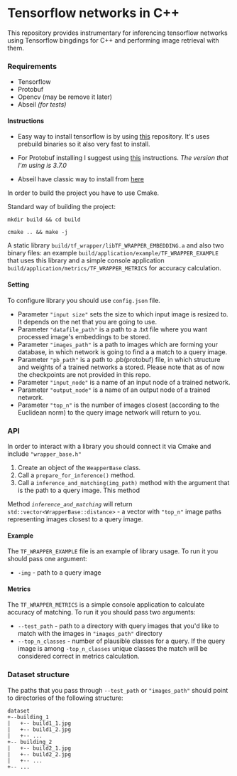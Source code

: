 # Tensorflow networks in C++

This repository provides instrumentary for inferencing tensorflow networks using Tensorflow bingdings for C++ 
and performing image retrieval with them.

### Requirements

* Tensorflow
* Protobuf
* Opencv (may be remove it later)
* Abseil _(for tests)_

#### Instructions

* Easy way to install tensorflow is by using [this](https://github.com/leggedrobotics/tensorflow-cpp) repository. 
It's uses prebuild binaries so it also very fast to install.

* For Protobuf installing I suggest using [this](https://github.com/protocolbuffers/protobuf/blob/master/src/README.md) instructions.
_The version that I'm using is 3.7.0_

* Abseil have classic way to install from [here](https://github.com/abseil/abseil-cpp)

 In order to build the project you have to use Cmake.
 
 Standard way of building the project:

 `mkdir build && cd build`

 `cmake .. && make -j`
 
 A static library `build/tf_wrapper/libTF_WRAPPER_EMBEDDING.a` and also two binary files: an example 
 `build/application/example/TF_WRAPPER_EXAMPLE` that uses this library and a simple console application 
 `build/application/metrics/TF_WRAPPER_METRICS` for accuracy calculation.

#### Setting

To configure library you should use `config.json` file.

* Parameter `"input size"` sets the size to which input image is resized to. It depends on the net that you are going
to use.
* Parameter `"datafile_path"` is a path to a .txt file where you want processed image's embeddings to be stored.
* Parameter `"images_path"` is a path to images which are forming your database, in which network is going to find a 
a match to a query image.
* Parameter `"pb_path"` is a path to .pb(protobuf) file, in which structure and weights of a trained networks a stored. 
Please note that as of now the checkpoints are not provided in this repo.
* Parameter `"input_node"` is a name of an input node of a trained network.
* Parameter `"output_node"` is a name of an output node of a trained network.
* Parameter `"top_n"` is the number of images closest (according to the Euclidean norm) to the query image
network will return to you.

### API
In order to interact with a library you should connect it via Cmake and include `"wrapper_base.h"`

1. Create an object of the `WeapperBase` class.
2. Call a `prepare_for_inference()` method.
3. Call a `inference_and_matching(img_path)` method with the argument that is the path to a query image. This method

Method _`inference_and_matching`_ will return `std::vector<WrapperBase::distance>` - a vector with `"top_n"` image
 paths representing images closest to a query image. 

#### Example
The `TF_WRAPPER_EXAMPLE` file is an example of library usage. To run it you should pass one argument:

* `-img` - path to a query image

#### Metrics
The `TF_WRAPPER_METRICS` is a simple console application to calculate accuracy of matching. To run it you should pass two arguments:

* `--test_path` - path to a directory with query images that you'd like to match with the images in `"images_path"` directory
* `--top_n_classes` - number of plausible classes for a query. If the query image is among `-top_n_classes` unique classes
the match will be considered correct in metrics calculation.

### Dataset structure
The paths that you pass through `--test_path` or `"images_path"` should point to directories of the following structure:

```
dataset
+--building_1
|   +-- build1_1.jpg
|   +-- build1_2.jpg
|   +-- ...
+-- building_2
|   +-- build2_1.jpg
|   +-- build2_2.jpg
|   +-- ...
+-- ...

```


